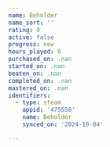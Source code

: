 ```yaml
---
name: Beholder
name_sort: ''
rating: 0
active: false
progress: new
hours_played: 0
purchased_on: .nan
started_on: .nan
beaten_on: .nan
completed_on: .nan
mastered_on: .nan
identifiers:
  - type: steam
    appid: '475550'
    name: Beholder
    synced_on: '2024-10-04'

---
```

